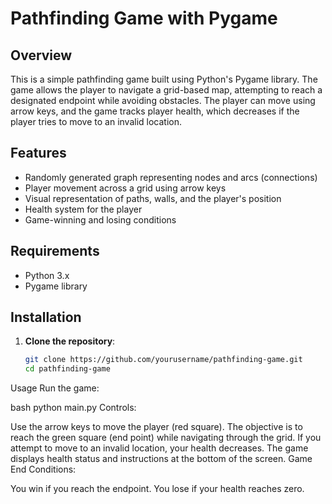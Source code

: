 # Pathfinding Game with Pygame

## Overview

This is a simple pathfinding game built using Python's Pygame library. The game allows the player to navigate a grid-based map, attempting to reach a designated endpoint while avoiding obstacles. The player can move using arrow keys, and the game tracks player health, which decreases if the player tries to move to an invalid location.

## Features

- Randomly generated graph representing nodes and arcs (connections)
- Player movement across a grid using arrow keys
- Visual representation of paths, walls, and the player's position
- Health system for the player
- Game-winning and losing conditions

## Requirements

- Python 3.x
- Pygame library

## Installation

1. **Clone the repository**:
   ```bash
   git clone https://github.com/yourusername/pathfinding-game.git
   cd pathfinding-game
Usage
Run the game:

bash
python main.py
Controls:

Use the arrow keys to move the player (red square).
The objective is to reach the green square (end point) while navigating through the grid.
If you attempt to move to an invalid location, your health decreases.
The game displays health status and instructions at the bottom of the screen.
Game End Conditions:

You win if you reach the endpoint.
You lose if your health reaches zero.
